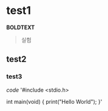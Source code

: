# test1
**BOLDTEXT**
>실험

## test2

### test3
*code*
'#include <stdio.h>

int main(void) {
  print("Hello World");
}'
